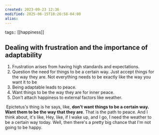 ```yaml
---
created: 2023-09-23 12:36
modified: 2025-06-15T18:26:58-04:00
alias: 
---
```

tags:: [[happiness]]

## Dealing with frustration and the importance of adaptability

1. Frustration arises from having high standards and expectations.
2. Question the need for things to be a certain way. Just accept things for the way they are. Not everything needs to be exactly like the way you want it to be
3. Being adaptable leads to peace.
4. Want things to be the way they are for inner peace.
5. Don't attach happiness to external factors like weather.

 Epictetus's thing is he says, like, **don't want things to be a certain way. Want them to be the way that they are**. That is the path to peace. And I think about, it's like, Hey, like, if I wake up, and I go, I need the weather to be a certain way today. Well, then there's a pretty big chance that I'm not going to be happy.
